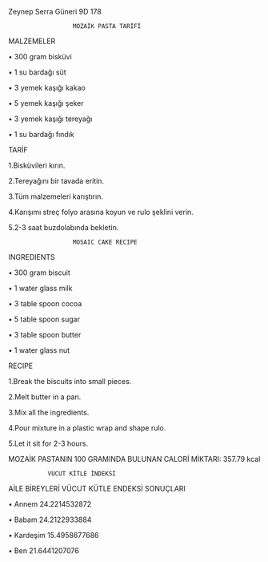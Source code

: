Zeynep Serra Güneri 9D 178



                      MOZAİK PASTA TARİFİ
   MALZEMELER
   
•	300 gram bisküvi

•	1 su bardağı süt

•	3 yemek kaşığı kakao

•	5 yemek kaşığı şeker

•	3 yemek kaşığı tereyağı

•	1 su bardağı fındık

   TARİF
   
1.Bisküvileri kırın.

2.Tereyağını bir tavada eritin.

3.Tüm malzemeleri karıştırın.

4.Karışımı streç folyo arasına koyun ve rulo şeklini verin.

5.2-3 saat buzdolabında bekletin.


                      MOSAIC CAKE RECIPE
   INGREDIENTS

•	300 gram biscuit

•	1 water glass milk

•	3 table spoon cocoa

•	5 table spoon sugar

•	3 table spoon butter

•	1 water glass nut

   RECIPE

1.Break the biscuits into small pieces.

2.Melt butter in a pan.

3.Mix all the ingredients.

4.Pour mixture in a plastic wrap and shape rulo.

5.Let it sit for 2-3 hours.


MOZAİK PASTANIN 100 GRAMINDA BULUNAN CALORİ MİKTARI: 357.79 kcal



               VÜCUT KİTLE İNDEKSİ

AİLE BİREYLERİ VÜCUT KÜTLE ENDEKSİ SONUÇLARI

•	Annem    24.2214532872

•	Babam    24.2122933884

•	Kardeşim    15.4958677686

•	Ben    21.6441207076


